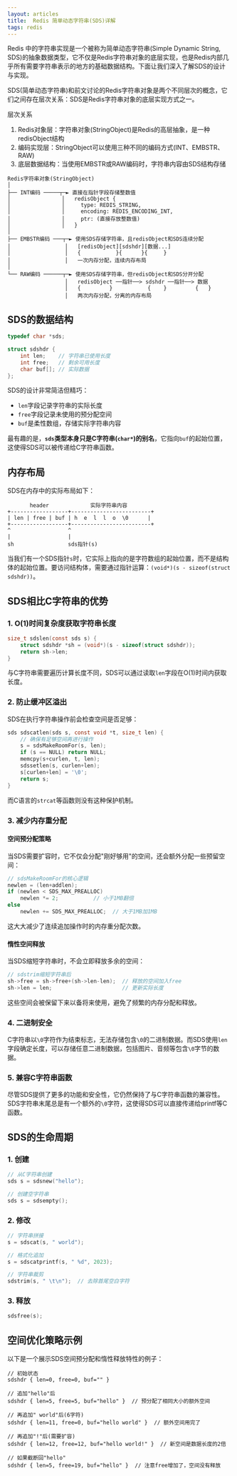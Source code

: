 ```yaml
---
layout: articles
title:  Redis 简单动态字符串(SDS)详解
tags: redis
---
```




Redis 中的字符串实现是一个被称为简单动态字符串(Simple Dynamic String, SDS)的抽象数据类型，它不仅是Redis字符串对象的底层实现，也是Redis内部几乎所有需要字符串表示的地方的基础数据结构。下面让我们深入了解SDS的设计与实现。

SDS(简单动态字符串)和前文讨论的Redis字符串对象是两个不同层次的概念，它们之间存在层次关系：SDS是Redis字符串对象的底层实现方式之一。

层次关系
1. Redis对象层：字符串对象(StringObject)是Redis的高层抽象，是一种redisObject结构
2. 编码实现层：StringObject可以使用三种不同的编码方式(INT、EMBSTR、RAW)
3. 底层数据结构：当使用EMBSTR或RAW编码时，字符串内容由SDS结构存储

```
Redis字符串对象(StringObject)
│
├── INT编码 ─────┬─► 直接在指针字段存储整数值
│                │   redisObject { 
│                │     type: REDIS_STRING,
│                │     encoding: REDIS_ENCODING_INT,
│                │     ptr: (直接存放整数值)
│                │   }
│
├── EMBSTR编码 ───┬─► 使用SDS存储字符串，且redisObject和SDS连续分配
│                 │   [redisObject][sdshdr][数据...]
│                 │   {           }{      }{     }
│                 │   一次内存分配，连续内存布局
│
└── RAW编码 ──────┬─► 使用SDS存储字符串，但redisObject和SDS分开分配
                  │   redisObject ──指针──> sdshdr ──指针──> 数据
                  │   {         }           {    }         {   }
                  │   两次内存分配，分离的内存布局
```


## SDS的数据结构

```c
typedef char *sds;

struct sdshdr {
    int len;    // 字符串已使用长度
    int free;   // 剩余可用长度
    char buf[]; // 实际数据
};
```

SDS的设计非常简洁但精巧：
- `len`字段记录字符串的实际长度
- `free`字段记录未使用的预分配空间
- `buf`是柔性数组，存储实际字符串内容

最有趣的是，**`sds`类型本身只是C字符串(`char*`)的别名**，它指向`buf`的起始位置，这使得SDS可以被传递给C字符串函数。

## 内存布局

SDS在内存中的实际布局如下：

```
       header             实际字符串内容
+------------------+-------------------------+
| len | free | buf | h  e  l  l  o  \0      |
+------------------+-------------------------+
^                  ^
|                  |
sh                 sds指针(s)
```

当我们有一个SDS指针`s`时，它实际上指向的是字符数组的起始位置，而不是结构体的起始位置。要访问结构体，需要通过指针运算：`(void*)(s - sizeof(struct sdshdr))`。

## SDS相比C字符串的优势

### 1. O(1)时间复杂度获取字符串长度

```c
size_t sdslen(const sds s) {
    struct sdshdr *sh = (void*)(s - sizeof(struct sdshdr));
    return sh->len;
}
```

与C字符串需要遍历计算长度不同，SDS可以通过读取`len`字段在O(1)时间内获取长度。

### 2. 防止缓冲区溢出

SDS在执行字符串操作前会检查空间是否足够：

```c
sds sdscatlen(sds s, const void *t, size_t len) {
    // 确保有足够空间再进行操作
    s = sdsMakeRoomFor(s, len);
    if (s == NULL) return NULL;
    memcpy(s+curlen, t, len);
    sdssetlen(s, curlen+len);
    s[curlen+len] = '\0';
    return s;
}
```

而C语言的`strcat`等函数则没有这种保护机制。

### 3. 减少内存重分配

#### 空间预分配策略

当SDS需要扩容时，它不仅会分配"刚好够用"的空间，还会额外分配一些预留空间：

```c
// sdsMakeRoomFor的核心逻辑
newlen = (len+addlen);
if (newlen < SDS_MAX_PREALLOC)
    newlen *= 2;           // 小于1MB翻倍
else
    newlen += SDS_MAX_PREALLOC;  // 大于1MB加1MB
```

这大大减少了连续追加操作时的内存重分配次数。

#### 惰性空间释放

当SDS缩短字符串时，不会立即释放多余的空间：

```c
// sdstrim缩短字符串后
sh->free = sh->free+(sh->len-len);  // 释放的空间加入free
sh->len = len;                      // 更新实际长度
```

这些空间会被保留下来以备将来使用，避免了频繁的内存分配和释放。

### 4. 二进制安全

C字符串以`\0`字符作为结束标志，无法存储包含`\0`的二进制数据。而SDS使用`len`字段确定长度，可以存储任意二进制数据，包括图片、音频等包含`\0`字节的数据。

### 5. 兼容C字符串函数

尽管SDS提供了更多的功能和安全性，它仍然保持了与C字符串函数的兼容性。SDS字符串末尾总是有一个额外的`\0`字符，这使得SDS可以直接传递给printf等C函数。

## SDS的生命周期

### 1. 创建
```c
// 从C字符串创建
sds s = sdsnew("hello");

// 创建空字符串
sds s = sdsempty();
```

### 2. 修改
```c
// 字符串拼接
s = sdscat(s, " world");

// 格式化追加
s = sdscatprintf(s, " %d", 2023);

// 字符串裁剪
sdstrim(s, " \t\n");  // 去除首尾空白字符
```

### 3. 释放
```c
sdsfree(s);
```

## 空间优化策略示例

以下是一个展示SDS空间预分配和惰性释放特性的例子：

```
// 初始状态
sdshdr { len=0, free=0, buf="" }

// 追加"hello"后
sdshdr { len=5, free=5, buf="hello" }  // 预分配了相同大小的额外空间

// 再追加" world"后(6字符)
sdshdr { len=11, free=0, buf="hello world" }  // 额外空间用完了

// 再追加"!"后(需要扩容)
sdshdr { len=12, free=12, buf="hello world!" }  // 新空间是数据长度的2倍

// 如果截断回"hello"
sdshdr { len=5, free=19, buf="hello" }  // 注意free增加了，空间没有释放
```
